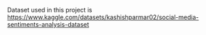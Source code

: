 Dataset used in this project is  https://www.kaggle.com/datasets/kashishparmar02/social-media-sentiments-analysis-dataset
